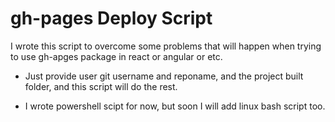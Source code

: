 # gh-pages Deploy Script

I wrote this script to overcome some problems that will happen when trying to use gh-apges package in react or angular or etc.

* Just provide user git username and reponame, and the project built folder, and this script will do the rest.

* I wrote powershell scipt for now, but soon I will add linux bash script too.